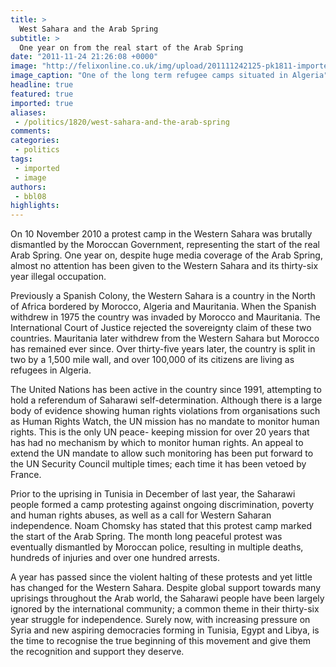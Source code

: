 ```yaml
---
title: >
  West Sahara and the Arab Spring
subtitle: >
  One year on from the real start of the Arab Spring
date: "2011-11-24 21:26:08 +0000"
image: "http://felixonline.co.uk/img/upload/201111242125-pk1811-imported-photos-00047.jpg"
image_caption: "One of the long term refugee camps situated in Algeria"
headline: true
featured: true
imported: true
aliases:
 - /politics/1820/west-sahara-and-the-arab-spring
comments:
categories:
 - politics
tags:
 - imported
 - image
authors:
 - bbl08
highlights:
---
```


On 10 November 2010 a protest camp in the Western Sahara was brutally dismantled by the Moroccan Government, representing the start of the real Arab Spring. One year on, despite huge media coverage of the Arab Spring, almost no attention has been given to the Western Sahara and its thirty-six year illegal occupation.

Previously a Spanish Colony, the Western Sahara is a country in the North of Africa bordered by Morocco, Algeria and Mauritania. When the Spanish withdrew in 1975 the country was invaded by Morocco and Mauritania. The International Court of Justice rejected the sovereignty claim of these two countries. Mauritania later withdrew from the Western Sahara but Morocco has remained ever since. Over thirty-five years later, the country is split in two by a 1,500 mile wall, and over 100,000 of its citizens are living as refugees in Algeria.

The United Nations has been active in the country since 1991, attempting to hold a referendum of Saharawi self-determination. Although there is a large body of evidence showing human rights violations from organisations such as Human Rights Watch, the UN mission has no mandate to monitor human rights. This is the only UN peace- keeping mission for over 20 years that has had no mechanism by which to monitor human rights. An appeal to extend the UN mandate to allow such monitoring has been put forward to the UN Security Council multiple times; each time it has been vetoed by France.

Prior to the uprising in Tunisia in December of last year, the Saharawi people formed a camp protesting against ongoing discrimination, poverty and human rights abuses, as well as a call for Western Saharan independence. Noam Chomsky has stated that this protest camp marked the start of the Arab Spring. The month long peaceful protest was eventually dismantled by Moroccan police, resulting in multiple deaths, hundreds of injuries and over one hundred arrests.

A year has passed since the violent halting of these protests and yet little has changed for the Western Sahara. Despite global support towards many uprisings throughout the Arab world, the Saharawi people have been largely ignored by the international community; a common theme in their thirty-six year struggle for independence. Surely now, with increasing pressure on Syria and new aspiring democracies forming in Tunisia, Egypt and Libya, is the time to recognise the true beginning of this movement and give them the recognition and support they deserve.
